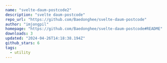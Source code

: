 ```yaml
---
name: "svelte-daum-postcode2"
description: "svelte daum-postcode"
repo_url: "https://github.com/Baedonghee/svelte-daum-postcode"
author: "imjongpil"
homepage: "https://github.com/Baedonghee/svelte-daum-postcode#README"
downloads: 3
updated: "2024-04-26T14:18:38.194Z"
github_stars: 6
tags: 
  - utility
---
```

